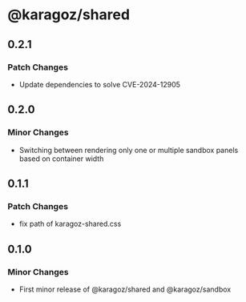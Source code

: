 # @karagoz/shared

## 0.2.1

### Patch Changes

- Update dependencies to solve CVE-2024-12905

## 0.2.0

### Minor Changes

- Switching between rendering only one or multiple sandbox panels based on container width

## 0.1.1

### Patch Changes

- fix path of karagoz-shared.css

## 0.1.0

### Minor Changes

- First minor release of @karagoz/shared and @karagoz/sandbox
